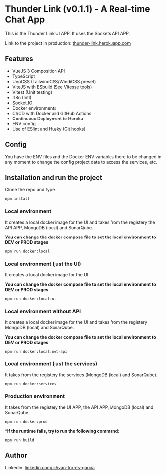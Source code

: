# Thunder Link (v0.1.1) -  A Real-time Chat App

This is the Thunder Link UI APP. It uses the Sockets API APP.

Link to the project in production: [thunder-link.herokuapp.com](http://thunder-link.herokuapp.com/)

## Features

- VueJS 3 Composition API
- TypeScript
- UnoCSS (TailwindCSS/WindiCSS preset)
- ViteJS with ESbuild ([See Vitesse tools](https://github.com/antfu/vitesse))
- Vitest (Unit testing)
- I18n (Intl)
- Socket.IO
- Docker environments
- CI/CD with Docker and GitHub Actions
- Continuous Deployment to Heroku
- ENV config
- Use of ESlint and Husky (Git hooks)

## Config
You have the ENV files and the Docker ENV variables there to be changed in any moment to change the config project data to access the services, etc.
## Installation and run the project
Clone the repo and type:
```
npm install
```
### Local environment
It creates a local docker image for the UI and takes from the registery the API APP, MongoDB (local) and SonarQube.

**You can change the docker compose file to set the local environment to DEV or PROD stages**
```
npm run docker:local
```
### Local environment (just the UI)
It creates a local docker image for the UI.

**You can change the docker compose file to set the local environment to DEV or PROD stages**
```
npm run docker:local:ui
```
### Local environment without API
It creates a local docker image for the UI and takes from the registery MongoDB (local) and SonarQube.

**You can change the docker compose file to set the local environment to DEV or PROD stages**
```
npm run docker:local:not-api
```
### Local environment (just the services)
It takes from the registery the services (MongoDB (local) and SonarQube).

```
npm run docker:services
```
### Production environment
It takes from the registery the UI APP, the API APP, MongoDB (local) and SonarQube.

```
npm run docker:prod
```
***If the runtime fails, try to run the following command:**
```
npm run build
```
## Author
Linkedin: [linkedin.com/in/ivan-torres-garcia](linkedin.com/in/ivan-torres-garcia)